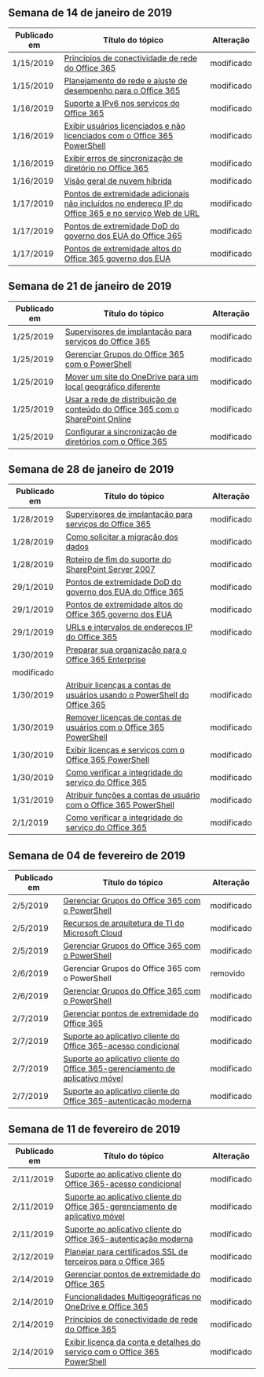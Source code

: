 <!-- This file is generated automatically each week. Changes made to this file will be overwritten.-->




## <a name="week-of-january-14-2019"></a>Semana de 14 de janeiro de 2019


| Publicado em |Título do tópico | Alteração |
|------|------------|--------|
| 1/15/2019 | [Princípios de conectividade de rede do Office 365](/Office365/Enterprise/office-365-network-connectivity-principles) | modificado |
| 1/15/2019 | [Planejamento de rede e ajuste de desempenho para o Office 365](/Office365/Enterprise/network-planning-and-performance) | modificado |
| 1/16/2019 | [Suporte a IPv6 nos serviços do Office 365](/Office365/Enterprise/ipv6-support) | modificado |
| 1/16/2019 | [Exibir usuários licenciados e não licenciados com o Office 365 PowerShell](/Office365/Enterprise/powershell/view-licensed-and-unlicensed-users-with-office-365-powershell) | modificado |
| 1/16/2019 | [Exibir erros de sincronização de diretório no Office 365](/Office365/Enterprise/identify-directory-synchronization-errors) | modificado |
| 1/16/2019 | [Visão geral de nuvem híbrida](/Office365/Enterprise/hybrid-cloud-overview) | modificado |
| 1/17/2019 | [Pontos de extremidade adicionais não incluídos no endereço IP do Office 365 e no serviço Web de URL](/Office365/Enterprise/additional-office365-ip-addresses-and-urls) | modificado |
| 1/17/2019 | [Pontos de extremidade DoD do governo dos EUA do Office 365](/Office365/Enterprise/office-365-u-s-government-dod-endpoints) | modificado |
| 1/17/2019 | [Pontos de extremidade altos do Office 365 governo dos EUA](/Office365/Enterprise/office-365-u-s-government-gcc-high-endpoints) | modificado |


## <a name="week-of-january-21-2019"></a>Semana de 21 de janeiro de 2019


| Publicado em |Título do tópico | Alteração |
|------|------------|--------|
| 1/25/2019 | [Supervisores de implantação para serviços do Office 365](/Office365/Enterprise/deployment-advisors-for-office-365) | modificado |
| 1/25/2019 | [Gerenciar Grupos do Office 365 com o PowerShell](/Office365/Enterprise/manage-office-365-groups-with-powershell) | modificado |
| 1/25/2019 | [Mover um site do OneDrive para um local geográfico diferente](/Office365/Enterprise/move-onedrive-between-geo-locations) | modificado |
| 1/25/2019 | [Usar a rede de distribuição de conteúdo do Office 365 com o SharePoint Online](/Office365/Enterprise/use-office-365-cdn-with-spo) | modificado |
| 1/25/2019 | [Configurar a sincronização de diretórios com o Office 365](/Office365/Enterprise/set-up-directory-synchronization) | modificado |


## <a name="week-of-january-28-2019"></a>Semana de 28 de janeiro de 2019


| Publicado em |Título do tópico | Alteração |
|------|------------|--------|
| 1/28/2019 | [Supervisores de implantação para serviços do Office 365](/Office365/Enterprise/deployment-advisors-for-office-365) | modificado |
| 1/28/2019 | [Como solicitar a migração dos dados](/Office365/Enterprise/request-your-data-move) | modificado |
| 1/28/2019 | [Roteiro de fim do suporte do SharePoint Server 2007](/Office365/Enterprise/sharepoint-2007-end-of-support) | modificado |
| 29/1/2019 | [Pontos de extremidade DoD do governo dos EUA do Office 365](/Office365/Enterprise/office-365-u-s-government-dod-endpoints) | modificado |
| 29/1/2019 | [Pontos de extremidade altos do Office 365 governo dos EUA](/Office365/Enterprise/office-365-u-s-government-gcc-high-endpoints) | modificado |
| 29/1/2019 | [URLs e intervalos de endereços IP do Office 365](/Office365/Enterprise/urls-and-ip-address-ranges) | modificado |
| 1/30/2019 | [Preparar sua organização para o Office 365 Enterprise](/Office365/Enterprise/get-your-organization-ready-for-office-365)
 | modificado |
| 1/30/2019 | [Atribuir licenças a contas de usuários usando o PowerShell do Office 365](/Office365/Enterprise/powershell/assign-licenses-to-user-accounts-with-office-365-powershell) | modificado |
| 1/30/2019 | [Remover licenças de contas de usuários com o Office 365 PowerShell](/Office365/Enterprise/powershell/remove-licenses-from-user-accounts-with-office-365-powershell) | modificado |
| 1/30/2019 | [Exibir licenças e serviços com o Office 365 PowerShell](/Office365/Enterprise/powershell/view-licenses-and-services-with-office-365-powershell) | modificado |
| 1/30/2019 | [Como verificar a integridade do serviço do Office 365](/Office365/Enterprise/view-service-health) | modificado |
| 1/31/2019 | [Atribuir funções a contas de usuário com o Office 365 PowerShell](/Office365/Enterprise/powershell/assign-roles-to-user-accounts-with-office-365-powershell) | modificado |
| 2/1/2019 | [Como verificar a integridade do serviço do Office 365](/Office365/Enterprise/view-service-health) | modificado |


## <a name="week-of-february-04-2019"></a>Semana de 04 de fevereiro de 2019


| Publicado em |Título do tópico | Alteração |
|------|------------|--------|
| 2/5/2019 | [Gerenciar Grupos do Office 365 com o PowerShell](/Office365/Enterprise/manage-office-365-groups-with-powershell) | modificado |
| 2/5/2019 | [Recursos de arquitetura de TI do Microsoft Cloud](/Office365/Enterprise/microsoft-cloud-it-architecture-resources) | modificado |
| 2/5/2019 | [Gerenciar Grupos do Office 365 com o PowerShell](/Office365/Enterprise/powershell/manage-office-365-groups-with-powershell) | modificado |
| 2/6/2019 | Gerenciar Grupos do Office 365 com o PowerShell | removido |
| 2/6/2019 | [Gerenciar Grupos do Office 365 com o PowerShell](/Office365/Enterprise/powershell/manage-office-365-groups-with-powershell) | modificado |
| 2/7/2019 | [Gerenciar pontos de extremidade do Office 365](/Office365/Enterprise/managing-office-365-endpoints) | modificado |
| 2/7/2019 | [Suporte ao aplicativo cliente do Office 365-acesso condicional](/Office365/Enterprise/office-365-client-support-conditional-access) | modificado |
| 2/7/2019 | [Suporte ao aplicativo cliente do Office 365-gerenciamento de aplicativo móvel](/Office365/Enterprise/office-365-client-support-mobile-application-management) | modificado |
| 2/7/2019 | [Suporte ao aplicativo cliente do Office 365-autenticação moderna](/Office365/Enterprise/office-365-client-support-modern-authentication) | modificado |


## <a name="week-of-february-11-2019"></a>Semana de 11 de fevereiro de 2019


| Publicado em |Título do tópico | Alteração |
|------|------------|--------|
| 2/11/2019 | [Suporte ao aplicativo cliente do Office 365-acesso condicional](/Office365/Enterprise/office-365-client-support-conditional-access) | modificado |
| 2/11/2019 | [Suporte ao aplicativo cliente do Office 365-gerenciamento de aplicativo móvel](/Office365/Enterprise/office-365-client-support-mobile-application-management) | modificado |
| 2/11/2019 | [Suporte ao aplicativo cliente do Office 365-autenticação moderna](/Office365/Enterprise/office-365-client-support-modern-authentication) | modificado |
| 2/12/2019 | [Planejar para certificados SSL de terceiros para o Office 365](/Office365/Enterprise/plan-for-third-party-ssl-certificates) | modificado |
| 2/14/2019 | [Gerenciar pontos de extremidade do Office 365](/Office365/Enterprise/managing-office-365-endpoints) | modificado |
| 2/14/2019 | [Funcionalidades Multigeográficas no OneDrive e Office 365](/Office365/Enterprise/multi-geo-capabilities-in-onedrive-and-sharepoint-online-in-office-365) | modificado |
| 2/14/2019 | [Princípios de conectividade de rede do Office 365](/Office365/Enterprise/office-365-network-connectivity-principles) | modificado |
| 2/14/2019 | [Exibir licença da conta e detalhes do serviço com o Office 365 PowerShell](/Office365/Enterprise/powershell/view-account-license-and-service-details-with-office-365-powershell) | modificado |
